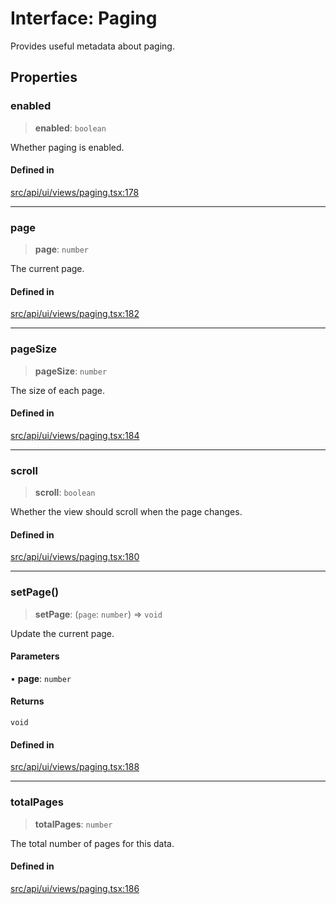 # Interface: Paging

Provides useful metadata about paging.

## Properties

### enabled

> **enabled**: `boolean`

Whether paging is enabled.

#### Defined in

[src/api/ui/views/paging.tsx:178](https://github.com/GamerGirlandCo/datacore/blob/7f32893e5430e552f1b1164e828ac7a411d6e24f/src/api/ui/views/paging.tsx#L178)

***

### page

> **page**: `number`

The current page.

#### Defined in

[src/api/ui/views/paging.tsx:182](https://github.com/GamerGirlandCo/datacore/blob/7f32893e5430e552f1b1164e828ac7a411d6e24f/src/api/ui/views/paging.tsx#L182)

***

### pageSize

> **pageSize**: `number`

The size of each page.

#### Defined in

[src/api/ui/views/paging.tsx:184](https://github.com/GamerGirlandCo/datacore/blob/7f32893e5430e552f1b1164e828ac7a411d6e24f/src/api/ui/views/paging.tsx#L184)

***

### scroll

> **scroll**: `boolean`

Whether the view should scroll when the page changes.

#### Defined in

[src/api/ui/views/paging.tsx:180](https://github.com/GamerGirlandCo/datacore/blob/7f32893e5430e552f1b1164e828ac7a411d6e24f/src/api/ui/views/paging.tsx#L180)

***

### setPage()

> **setPage**: (`page`: `number`) => `void`

Update the current page.

#### Parameters

• **page**: `number`

#### Returns

`void`

#### Defined in

[src/api/ui/views/paging.tsx:188](https://github.com/GamerGirlandCo/datacore/blob/7f32893e5430e552f1b1164e828ac7a411d6e24f/src/api/ui/views/paging.tsx#L188)

***

### totalPages

> **totalPages**: `number`

The total number of pages for this data.

#### Defined in

[src/api/ui/views/paging.tsx:186](https://github.com/GamerGirlandCo/datacore/blob/7f32893e5430e552f1b1164e828ac7a411d6e24f/src/api/ui/views/paging.tsx#L186)
